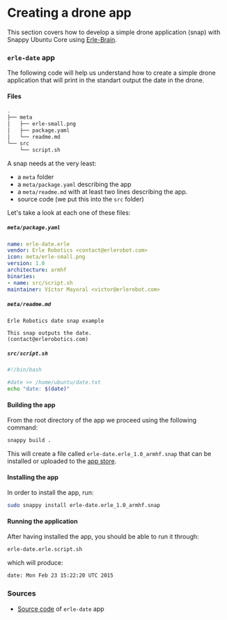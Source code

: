 # Creating a drone app

This section covers how to develop a simple drone application (snap) with Snappy Ubuntu Core using [Erle-Brain](erlerobotics.com/blog/product/erle-brain).

### `erle-date` app

The following code will help us understand how to create a simple drone application that will print in the standart output the date in the drone.

#### Files

``` bash
.
├── meta
│   ├── erle-small.png
│   ├── package.yaml
│   └── readme.md
└── src
    └── script.sh

```

A snap needs at the very least:
 - a `meta` folder
 - a `meta/package.yaml` describing the app
 - a `meta/readme.md` with at least two lines describing the app.
 - source code (we put this into the `src` folder)


Let's take a look at each one of these files:

##### `meta/package.yaml`

 ```yaml
name: erle-date.erle
vendor: Erle Robotics <contact@erlerobot.com>
icon: meta/erle-small.png
version: 1.0
architecture: armhf
binaries:
 - name: src/script.sh
maintainer: Víctor Mayoral <victor@erlerobot.com>

 ```

##### `meta/readme.md`
```
Erle Robotics date snap example

This snap outputs the date.
(contact@erlerobotics.com)
```

##### `src/script.sh`
```bash
#!/bin/bash

#date >> /home/ubuntu/date.txt
echo "date: $(date)"

```

#### Building the app
From the root directory of the app we proceed using the following command:
```bash
snappy build .
```
This will create a file called `erle-date.erle_1.0_armhf.snap` that can be installed or uploaded to the [app store](https://myapps.developer.ubuntu.com/dev/click-apps/?format=snap).

#### Installing the app
In order to install the app, run:
```bash
sudo snappy install erle-date.erle_1.0_armhf.snap
```

#### Running the application
After having installed the app, you should be able to run it through:
```bash
erle-date.erle.script.sh
```

which will produce:

```bash
date: Mon Feb 23 15:22:20 UTC 2015
```

### Sources
 - [Source code](https://github.com/vmayoral/erle-date.erle) of `erle-date` app